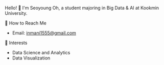 Hello! 👋
I'm Seoyoung Oh, a student majoring in Big Data & AI at Kookmin University.

💬 How to Reach Me
- Email: inmani1555@gmail.com

🤔 Interests
- Data Science and Analytics
- Data Visualization